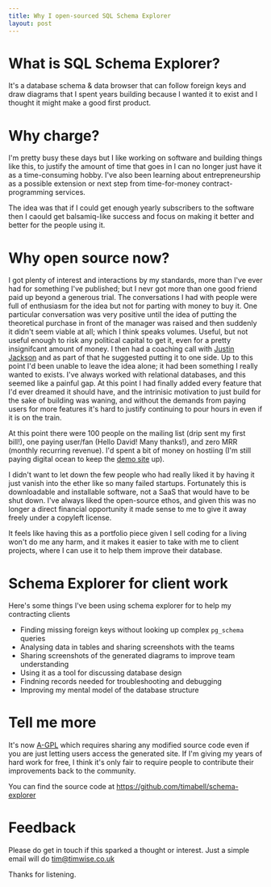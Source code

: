 ```yaml
---
title: Why I open-sourced SQL Schema Explorer
layout: post
---
```


# What is SQL Schema Explorer?

It's a database schema & data browser that can follow foreign keys and draw
diagrams that I spent years building because I wanted it to exist and I thought
it might make a good first product.

# Why charge?

I'm pretty busy these days but I like working on software and building things
like this, to justify the amount of time that goes in I can no longer just have
it as a time-consuming hobby. I've also been learning about entrepreneurship as
a possible extension or next step from time-for-money contract-programming
services.

The idea was that if I could get enough yearly subscribers to the software then
I caould get balsamiq-like success and focus on making it better and better for
the people using it.

# Why open source now?

I got plenty of interest and interactions by my standards, more than I've ever
had for something I've published; but I nevr got more than one good friend paid
up beyond a generous trial. The conversations I had with people were full of
enthusiasm for the idea but not for parting with money to buy it. One
particular conversation was very positive until the idea of putting the
theoretical purchase in front of the manager was raised and then suddenly it
didn't seem viable at all; which I think speaks volumes. Useful, but not useful
enough to risk any political capital to get it, even for a pretty insignifcant
amount of money.  I then had a coaching call with [Justin
Jackson](https://justinjackson.ca/) and as part of that he suggested putting it
to one side. Up to this point I'd been unable to leave the idea alone; it had
been something I really wanted to exists. I've always worked with relational
databases, and this seemed like a painful gap. At this point I had finally
added every feature that I'd ever dreamed it should have, and the intrinisic
motivation to just build for the sake of building was waning, and without the
demands from paying users for more features it's hard to justify continuing to
pour hours in even if it is on the train.

At this point there were 100 people on the mailing list (drip sent my first
bill!), one paying user/fan (Hello David! Many thanks!), and zero MRR (monthly
recurring revenue). I'd spent a bit of money on hostiing (I'm still paying
digital ocean to keep the [demo site](http://demo.schemaexplorer.io/) up).

I didn't want to let down the few people who had really liked it by having it
just vanish into the ether like so many failed startups. Fortunately this is
downloadable and installable software, not a SaaS that would have to be shut
down. I've always liked the open-source ethos, and given this was no longer a
direct financial opportunity it made sense to me to give it away freely under a
copyleft license.

It feels like having this as a portfolio piece given I sell coding for a living
won't do me any harm, and it makes it easier to take with me to client
projects, where I can use it to help them improve their database.

# Schema Explorer for client work

Here's some things I've been using schema explorer for to help my contracting clients

* Finding missing foreign keys without looking up complex `pg_schema` queries
* Analysing data in tables and sharing screenshots with the teams
* Sharing screenshots of the generated diagrams to improve team understanding
* Using it as a tool for discussing database design
* Findning records needed for troubleshooting and debugging
* Improving my mental model of the database structure

# Tell me more

It's now [A-GPL](https://en.wikipedia.org/wiki/Affero_General_Public_License)
which requires sharing any modified source code even if you are just letting
users access the generated site. If I'm giving my years of hard work for free,
I think it's only fair to require people to contribute their improvements back
to the community.

You can find the source code at <https://github.com/timabell/schema-explorer>

# Feedback

Please do get in touch if this sparked a thought or interest. Just a simple
email will do <tim@timwise.co.uk>

Thanks for listening.
